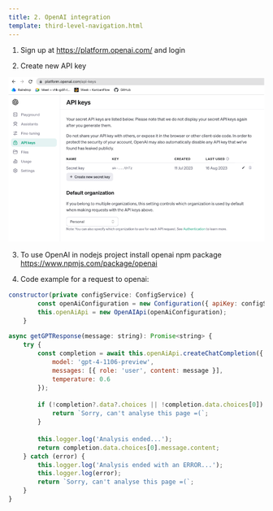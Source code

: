 ```yaml
---
title: 2. OpenAI integration
template: third-level-navigation.html
---
```


1.  Sign up at <https://platform.openai.com/> and login

2.  Create new API key

![screenshot1](assets/images/openai1.png)

3.  To use OpenAI in nodejs project install openai npm package
    <https://www.npmjs.com/package/openai>

4.  Code example for a request to openai:

```js
constructor(private configService: ConfigService) {
        const openAiConfiguration = new Configuration({ apiKey: configService.get('openAi').penAiApiKey });
        this.openAiApi = new OpenAIApi(openAiConfiguration);
    }
```

```js
async getGPTResponse(message: string): Promise<string> {
	try {
		const completion = await this.openAiApi.createChatCompletion({
			model: 'gpt-4-1106-preview',
			messages: [{ role: 'user', content: message }],
			temperature: 0.6
		});

		if (!completion?.data?.choices || !completion.data.choices[0]) {
			return `Sorry, can't analyse this page =(`;
		}

		this.logger.log('Analysis ended...');
		return completion.data.choices[0].message.content;
	} catch (error) {
		this.logger.log('Analysis ended with an ERROR...');
		this.logger.log(error);
		return `Sorry, can't analyse this page =(`;
	}
}
```
